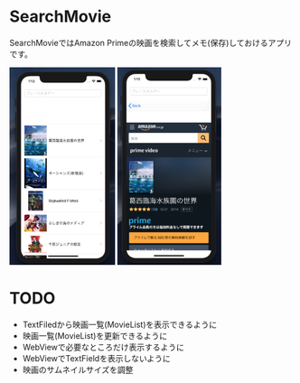 # SearchMovie
SearchMovieではAmazon Primeの映画を検索してメモ(保存)しておけるアプリです。

<img src="https://github.com/zunda-pixel/SearchMovie/blob/master/screenshot1.png" height="350"> <img src="https://github.com/zunda-pixel/SearchMovie/blob/master/screenshot2.png" height="350">

# TODO

- TextFiledから映画一覧(MovieList)を表示できるように
- 映画一覧(MovieList)を更新できるように
- WebViewで必要なところだけ表示するように
- WebViewでTextFieldを表示しないように
- 映画のサムネイルサイズを調整
